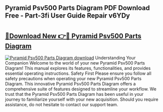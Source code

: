 ## Pyramid Psv500 Parts Diagram PDF Download Free - Part-3fi User Guide Repair v6YDy

# <h2><a href="http://dfnb3m.blite.top/?on=Pyramid+Psv500+Parts+Diagram">🔗Download New 👉🔴 Pyramid Psv500 Parts Diagram</a></h2>

[![Pyramid Psv500 Parts Diagram download](https://i.imgur.com/lujVjoI.png)](http://dfnb3m.blite.top/?on=Pyramid+Psv500+Parts+Diagram)
Understanding Your Companion Welcome to the world of your new Pyramid Psv500 Parts Diagram! This manual explores its features, functionalities, and provides essential operating instructions. Safety First Please ensure you follow all safety precautions when operating your new Pyramid Psv500 Parts Diagram. This innovative Pyramid Psv500 Parts Diagram offers a comprehensive suite of features designed to streamline your workflow. We trust that the Pyramid Psv500 Parts Diagram has been useful in your journey to familiarize yourself with your new acquisition. Should you require assistance, do not hesitate to contact our support team.
